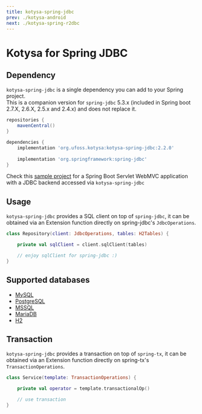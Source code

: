 ```yaml
---
title: kotysa-spring-jdbc
prev: ./kotysa-android
next: ./kotysa-spring-r2dbc
---
```


# Kotysa for Spring JDBC

## Dependency

`kotysa-spring-jdbc` is a single dependency you can add to your Spring project. \
This is a companion version for `spring-jdbc` 5.3.x (included in Spring boot 2.7.X, 2.6.X, 2.5.x and 2.4.x) and does not replace it.

```groovy
repositories {
    mavenCentral()
}

dependencies {
    implementation 'org.ufoss.kotysa:kotysa-spring-jdbc:2.2.0'
    
    implementation 'org.springframework:spring-jdbc'
}
```

Check this [sample project](https://github.com/ufoss-org/kotysa/tree/master/samples/kotysa-spring-jdbc) for a Spring Boot Servlet WebMVC application with a JDBC backend accessed via `kotysa-spring-jdbc`

## Usage

`kotysa-spring-jdbc` provides a SQL client on top of `spring-jdbc`, 
it can be obtained via an Extension function directly on spring-jdbc's ```JdbcOperations```.

```kotlin
class Repository(client: JdbcOperations, tables: H2Tables) {

	private val sqlClient = client.sqlClient(tables)

	// enjoy sqlClient for spring-jdbc :)
}
```

## Supported databases

* [MySQL](table-mapping.html#mysql)
* [PostgreSQL](table-mapping.html#postgresql)
* [MSSQL](table-mapping.html#mssql)
* [MariaDB](table-mapping.html#mariadb)
* [H2](table-mapping.html#h2)

## Transaction

`kotysa-spring-jdbc` provides a transaction on top of `spring-tx`, 
it can be obtained via an Extension function directly on spring-tx's ```TransactionOperations```.

```kotlin
class Service(template: TransactionOperations) {

	private val operator = template.transactionalOp()

	// use transaction
}
```
